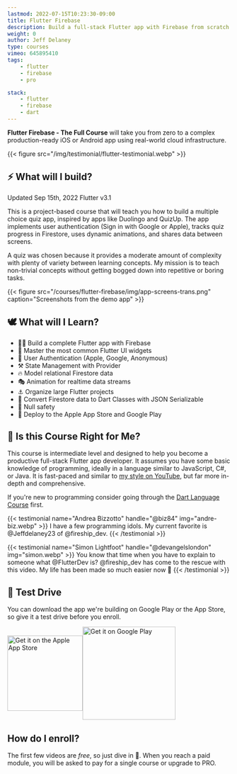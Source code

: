 ```yaml
---
lastmod: 2022-07-15T10:23:30-09:00
title: Flutter Firebase
description: Build a full-stack Flutter app with Firebase from scratch. 
weight: 0
author: Jeff Delaney
type: courses
vimeo: 645895410
tags: 
    - flutter
    - firebase
    - pro

stack:
    - flutter
    - firebase
    - dart
---
```


**Flutter Firebase - The Full Course** will take you from zero to a complex production-ready iOS or Android app using real-world cloud infrastructure. 

{{< figure src="/img/testimonial/flutter-testimonial.webp" >}}

## ⚡ What will I build?

<span class="tag tag-sm tag-pro">Updated Sep 15th, 2022</span> <span class="tag tag-sm tag-flutter">Flutter v3.1</span>

This is a project-based course that will teach you how to build a multiple choice quiz app, inspired by apps like Duolingo and QuizUp. The app implements user authentication (Sign in with Google or Apple), tracks quiz progress in Firestore, uses dynamic animations, and shares data between screens. 

A quiz was chosen because it provides a <span class="hi">moderate amount of complexity with plenty of variety</span> between learning concepts. My mission is to teach non-trivial concepts without getting bogged down into repetitive or boring tasks.

{{< figure src="/courses/flutter-firebase/img/app-screens-trans.png" caption="Screenshots from the demo app" >}}


## 🕊️ What will I Learn?

- 👨‍🎤 Build a complete Flutter app with Firebase 
- 🐣 Master the most common Flutter UI widgets
- 🔏 User Authentication (Apple, Google, Anonymous)
- ⚒️ State Management with Provider
- 🔥 Model relational Firestore data 
- 🎭 Animation for realtime data streams
- ⚓ Organize large Flutter projects
- 🤖 Convert Firestore data to Dart Classes with JSON Serializable
- 🦺 Null safety
- 🚀 Deploy to the Apple App Store and Google Play


## 🤔 Is this Course Right for Me?

This course is intermediate level and designed to help you become a productive full-stack Flutter app developer. It assumes you have some basic knowledge of programming, ideally in a language similar to JavaScript, C#, or Java. It is fast-paced and similar to [my style on YouTube](https://www.youtube.com/channel/UCsBjURrPoezykLs9EqgamOA?), but far more in-depth and comprehensive.

If you're new to programming consider going through the [Dart Language Course](/courses/dart) first. 

<div class="tweet-grid">
{{< testimonial name="Andrea Bizzotto" handle="@biz84" img="andre-biz.webp" >}}
    I have a few <span class="hi">programming idols</span>. My current favorite is @Jeffdelaney23 of @fireship_dev.
{{< /testimonial >}}

{{< testimonial name="Simon Lightfoot" handle="@devangelslondon" img="simon.webp" >}}
You know that time when you have to explain to someone what @FlutterDev is? <span class="hi">@fireship_dev has come to the rescue</span> with this video. My life has been made so much easier now 💙
{{< /testimonial >}}
</div>

## 🚀 Test Drive

You can download the app we're building on Google Play or the App Store, so give it a test drive before you enroll. 

<div style="display: flex; align-items: center;">
    <a href="https://itunes.apple.com/us/app/fireship/id1462592372?mt=8"><img width="170px" alt="Get it on the Apple App Store"src='/img/ui/app-store-badge.svg'/></a>
    <a href='https://play.google.com/store/apps/details?id=io.fireship.quizapp&pcampaignid=MKT-Other-global-all-co-prtnr-py-PartBadge-Mar2515-1'><img width="210px" alt="Get it on Google Play" src='https://play.google.com/intl/en/badges/images/generic/en_badge_web_generic.png'/></a>
</div>

## How do I enroll?

The first few videos are *free*, so just dive in 🤿. When you reach a paid module, you will be asked to pay for a single course or upgrade to PRO. 




